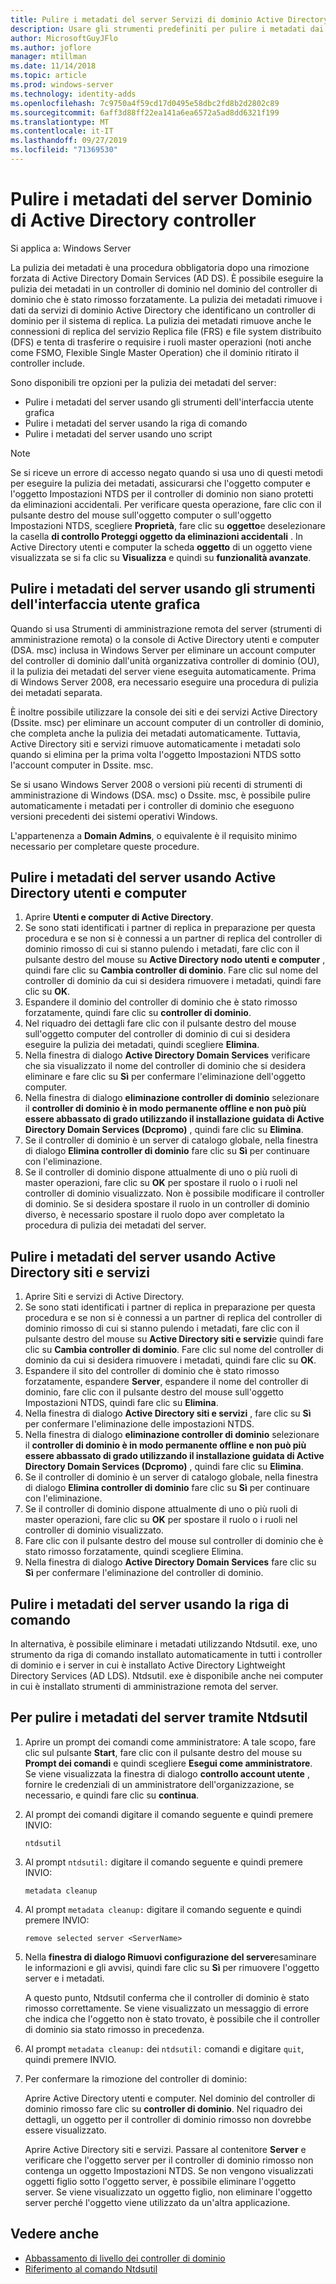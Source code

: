 ```yaml
---
title: Pulire i metadati del server Servizi di dominio Active Directory
description: Usare gli strumenti predefiniti per pulire i metadati dai controller di dominio rimossi
author: MicrosoftGuyJFlo
ms.author: joflore
manager: mtillman
ms.date: 11/14/2018
ms.topic: article
ms.prod: windows-server
ms.technology: identity-adds
ms.openlocfilehash: 7c9750a4f59cd17d0495e58dbc2fd8b2d2802c89
ms.sourcegitcommit: 6aff3d88ff22ea141a6ea6572a5ad8dd6321f199
ms.translationtype: MT
ms.contentlocale: it-IT
ms.lasthandoff: 09/27/2019
ms.locfileid: "71369530"
---
```

# <a name="clean-up-active-directory-domain-controller-server-metadata"></a>Pulire i metadati del server Dominio di Active Directory controller

Si applica a: Windows Server

La pulizia dei metadati è una procedura obbligatoria dopo una rimozione forzata di Active Directory Domain Services (AD DS). È possibile eseguire la pulizia dei metadati in un controller di dominio nel dominio del controller di dominio che è stato rimosso forzatamente. La pulizia dei metadati rimuove i dati da servizi di dominio Active Directory che identificano un controller di dominio per il sistema di replica. La pulizia dei metadati rimuove anche le connessioni di replica del servizio Replica file (FRS) e file system distribuito (DFS) e tenta di trasferire o requisire i ruoli master operazioni (noti anche come FSMO, Flexible Single Master Operation) che il dominio ritirato il controller include.

Sono disponibili tre opzioni per la pulizia dei metadati del server:

- Pulire i metadati del server usando gli strumenti dell'interfaccia utente grafica
- Pulire i metadati del server usando la riga di comando
- Pulire i metadati del server usando uno script

> [!NOTE]
> Se si riceve un errore di accesso negato quando si usa uno di questi metodi per eseguire la pulizia dei metadati, assicurarsi che l'oggetto computer e l'oggetto Impostazioni NTDS per il controller di dominio non siano protetti da eliminazioni accidentali. Per verificare questa operazione, fare clic con il pulsante destro del mouse sull'oggetto computer o sull'oggetto Impostazioni NTDS, scegliere **Proprietà**, fare clic su **oggetto**e deselezionare la casella **di controllo Proteggi oggetto da eliminazioni accidentali** . In Active Directory utenti e computer la scheda **oggetto** di un oggetto viene visualizzata se si fa clic su **Visualizza** e quindi su **funzionalità avanzate**.

## <a name="clean-up-server-metadata-using-gui-tools"></a>Pulire i metadati del server usando gli strumenti dell'interfaccia utente grafica

Quando si usa Strumenti di amministrazione remota del server (strumenti di amministrazione remota) o la console di Active Directory utenti e computer (DSA. msc) inclusa in Windows Server per eliminare un account computer del controller di dominio dall'unità organizzativa controller di dominio (OU), il la pulizia dei metadati del server viene eseguita automaticamente. Prima di Windows Server 2008, era necessario eseguire una procedura di pulizia dei metadati separata.

È inoltre possibile utilizzare la console dei siti e dei servizi Active Directory (Dssite. msc) per eliminare un account computer di un controller di dominio, che completa anche la pulizia dei metadati automaticamente. Tuttavia, Active Directory siti e servizi rimuove automaticamente i metadati solo quando si elimina per la prima volta l'oggetto Impostazioni NTDS sotto l'account computer in Dssite. msc.

Se si usano Windows Server 2008 o versioni più recenti di strumenti di amministrazione di Windows (DSA. msc) o Dssite. msc, è possibile pulire automaticamente i metadati per i controller di dominio che eseguono versioni precedenti dei sistemi operativi Windows.

L'appartenenza a **Domain Admins**, o equivalente è il requisito minimo necessario per completare queste procedure.

## <a name="clean-up-server-metadata-using-activedirectory-users-and-computers"></a>Pulire i metadati del server usando Active Directory utenti e computer

1. Aprire **Utenti e computer di Active Directory**.
2. Se sono stati identificati i partner di replica in preparazione per questa procedura e se non si è connessi a un partner di replica del controller di dominio rimosso di cui si stanno pulendo i metadati, fare clic con il pulsante destro del mouse su **Active Directory nodo utenti e computer** , quindi fare clic su **Cambia controller di dominio**. Fare clic sul nome del controller di dominio da cui si desidera rimuovere i metadati, quindi fare clic su **OK**.
3. Espandere il dominio del controller di dominio che è stato rimosso forzatamente, quindi fare clic su **controller di dominio**.
4. Nel riquadro dei dettagli fare clic con il pulsante destro del mouse sull'oggetto computer del controller di dominio di cui si desidera eseguire la pulizia dei metadati, quindi scegliere **Elimina**.
5. Nella finestra di dialogo **Active Directory Domain Services** verificare che sia visualizzato il nome del controller di dominio che si desidera eliminare e fare clic su **Sì** per confermare l'eliminazione dell'oggetto computer.
6. Nella finestra di dialogo **eliminazione controller di dominio** selezionare il **controller di dominio è in modo permanente offline e non può più essere abbassato di grado utilizzando il installazione guidata di Active Directory Domain Services (Dcpromo)** , quindi fare clic su **Elimina**.
7. Se il controller di dominio è un server di catalogo globale, nella finestra di dialogo **Elimina controller di dominio** fare clic su **Sì** per continuare con l'eliminazione.
8. Se il controller di dominio dispone attualmente di uno o più ruoli di master operazioni, fare clic su **OK** per spostare il ruolo o i ruoli nel controller di dominio visualizzato. Non è possibile modificare il controller di dominio. Se si desidera spostare il ruolo in un controller di dominio diverso, è necessario spostare il ruolo dopo aver completato la procedura di pulizia dei metadati del server.

## <a name="clean-up-server-metadata-using-activedirectory-sites-and-services"></a>Pulire i metadati del server usando Active Directory siti e servizi

1. Aprire Siti e servizi di Active Directory.
2. Se sono stati identificati i partner di replica in preparazione per questa procedura e se non si è connessi a un partner di replica del controller di dominio rimosso di cui si stanno pulendo i metadati, fare clic con il pulsante destro del mouse su **Active Directory siti e servizi**e quindi fare clic su **Cambia controller di dominio**. Fare clic sul nome del controller di dominio da cui si desidera rimuovere i metadati, quindi fare clic su **OK**.
3. Espandere il sito del controller di dominio che è stato rimosso forzatamente, espandere **Server**, espandere il nome del controller di dominio, fare clic con il pulsante destro del mouse sull'oggetto Impostazioni NTDS, quindi fare clic su **Elimina**.
4. Nella finestra di dialogo **Active Directory siti e servizi** , fare clic su **Sì** per confermare l'eliminazione delle impostazioni NTDS.
5. Nella finestra di dialogo **eliminazione controller di dominio** selezionare il **controller di dominio è in modo permanente offline e non può più essere abbassato di grado utilizzando il installazione guidata di Active Directory Domain Services (Dcpromo)** , quindi fare clic su **Elimina**.
6. Se il controller di dominio è un server di catalogo globale, nella finestra di dialogo **Elimina controller di dominio** fare clic su **Sì** per continuare con l'eliminazione.
7. Se il controller di dominio dispone attualmente di uno o più ruoli di master operazioni, fare clic su **OK** per spostare il ruolo o i ruoli nel controller di dominio visualizzato.
8. Fare clic con il pulsante destro del mouse sul controller di dominio che è stato rimosso forzatamente, quindi scegliere Elimina.
9. Nella finestra di dialogo **Active Directory Domain Services** fare clic su **Sì** per confermare l'eliminazione del controller di dominio.

## <a name="clean-up-server-metadata-using-the-command-line"></a>Pulire i metadati del server usando la riga di comando

In alternativa, è possibile eliminare i metadati utilizzando Ntdsutil. exe, uno strumento da riga di comando installato automaticamente in tutti i controller di dominio e i server in cui è installato Active Directory Lightweight Directory Services (AD LDS). Ntdsutil. exe è disponibile anche nei computer in cui è installato strumenti di amministrazione remota del server.

## <a name="to-clean-up-server-metadata-by-using-ntdsutil"></a>Per pulire i metadati del server tramite Ntdsutil

1. Aprire un prompt dei comandi come amministratore: A tale scopo, fare clic sul pulsante **Start**, fare clic con il pulsante destro del mouse su **Prompt dei comandi** e quindi scegliere **Esegui come amministratore**. Se viene visualizzata la finestra di dialogo **controllo account utente** , fornire le credenziali di un amministratore dell'organizzazione, se necessario, e quindi fare clic su **continua**.
2. Al prompt dei comandi digitare il comando seguente e quindi premere INVIO:

   `ntdsutil`

3. Al prompt `ntdsutil:` digitare il comando seguente e quindi premere INVIO:

   `metadata cleanup`

4. Al prompt `metadata cleanup:` digitare il comando seguente e quindi premere INVIO:

   `remove selected server <ServerName>`

5. Nella **finestra di dialogo Rimuovi configurazione del server**esaminare le informazioni e gli avvisi, quindi fare clic su **Sì** per rimuovere l'oggetto server e i metadati.

   A questo punto, Ntdsutil conferma che il controller di dominio è stato rimosso correttamente. Se viene visualizzato un messaggio di errore che indica che l'oggetto non è stato trovato, è possibile che il controller di dominio sia stato rimosso in precedenza.

6. Al prompt `metadata cleanup:` dei `ntdsutil:` comandi e digitare `quit`, quindi premere INVIO.

7. Per confermare la rimozione del controller di dominio:

   Aprire Active Directory utenti e computer. Nel dominio del controller di dominio rimosso fare clic su **controller di dominio**. Nel riquadro dei dettagli, un oggetto per il controller di dominio rimosso non dovrebbe essere visualizzato.

   Aprire Active Directory siti e servizi. Passare al contenitore **Server** e verificare che l'oggetto server per il controller di dominio rimosso non contenga un oggetto Impostazioni NTDS. Se non vengono visualizzati oggetti figlio sotto l'oggetto server, è possibile eliminare l'oggetto server. Se viene visualizzato un oggetto figlio, non eliminare l'oggetto server perché l'oggetto viene utilizzato da un'altra applicazione.

## <a name="see-also"></a>Vedere anche

* [Abbassamento di livello dei controller di dominio](Demoting-Domain-Controllers-and-Domains--Level-200-.md)
* [Riferimento al comando Ntdsutil](https://docs.microsoft.com/previous-versions/windows/it-pro/windows-server-2008-R2-and-2008/cc753343(v=ws.10))

